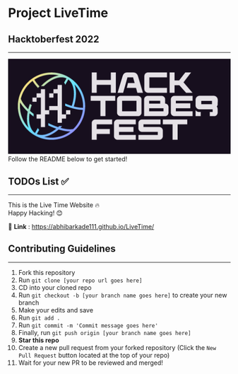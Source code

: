 # Project LiveTime

## Hacktoberfest 2022

---

<div align="center">
  <img src="hacktoberfest_22_logo.png" />  
</div>
Follow the README below to get started!

## TODOs List ✅

---

This is the Live Time Website 🔥  
Happy Hacking! 😊

🔗 **Link** : https://abhibarkade111.github.io/LiveTime/

## Contributing Guidelines

---

1. Fork this repository
2. Run `git clone [your repo url goes here]`
3. CD into your cloned repo
4. Run `git checkout -b [your branch name goes here]` to create your new branch
5. Make your edits and save
6. Run `git add .`
7. Run `git commit -m 'Commit message goes here'`
8. Finally, run `git push origin [your branch name goes here]`
9. **Star this repo**
10. Create a new pull request from your forked repository (Click the `New Pull Request` button located at the top of your repo)
11. Wait for your new PR to be reviewed and merged!
